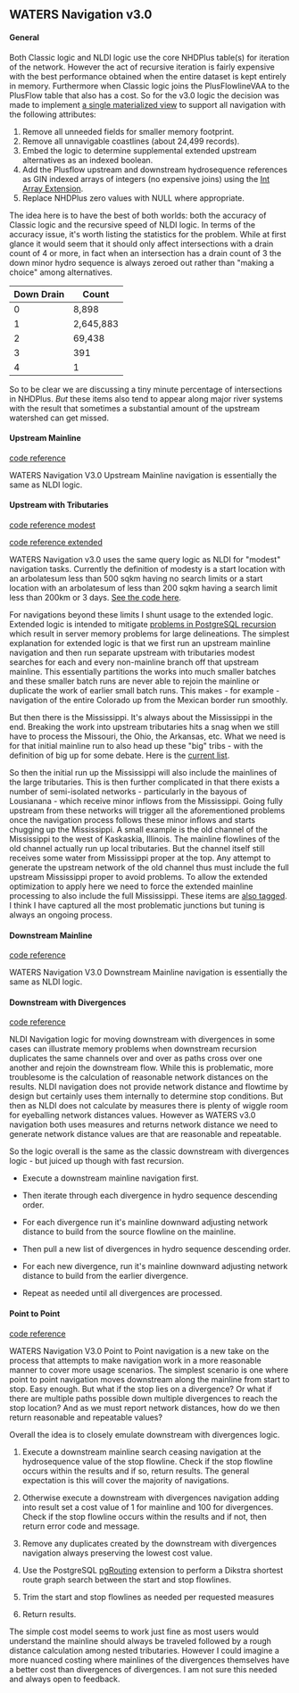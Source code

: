 ## WATERS Navigation v3.0

#### General

Both Classic logic and NLDI logic use the core NHDPlus table(s) for iteration of the network.  However the act of recursive iteration is fairly expensive with the best performance obtained when the entire dataset is kept entirely in memory.  Furthermore when Classic logic joins the PlusFlowlineVAA to the PlusFlow table that also has a cost.  So for the v3.0 logic the decision was made to implement [a single materialized view](https://github.com/pauldzy/NHDPlus_Navigation_PG/blob/375ce01a1725dbc3250926310ee75e57624d6486/src/nhdplus_navigation30/MaterializedViews/PLUSFLOWLINEVAA_NAV.sql#L3) to support all navigation with the following attributes:

1. Remove all unneeded fields for smaller memory footprint.
2. Remove all unnavigable coastlines (about 24,499 records).
3. Embed the logic to determine supplemental extended upstream alternatives as an indexed boolean.
4. Add the Plusflow upstream and downstream hydrosequence references as GIN indexed arrays of integers (no expensive joins) using the [Int Array Extension](https://www.postgresql.org/docs/10/intarray.html).
5. Replace NHDPlus zero values with NULL where appropriate.

The idea here is to have the best of both worlds: both the accuracy of Classic logic and the recursive speed of NLDI logic.  In terms of the accuracy issue, it's worth listing the statistics for the problem.  While at first glance it would seem that it should only affect intersections with a drain count of 4 or more, in fact when an intersection has a drain count of 3 the down minor hydro sequence is always zeroed out rather than "making a choice" among alternatives.  

| Down Drain | Count |
| --- | --- |
| 0 | 8,898  |
| 1 | 2,645,883  |
| 2 | 69,438 |
| 3 | 391 |
| 4 | 1 | 

So to be clear we are discussing a tiny minute percentage of intersections in NHDPlus.  *But* these items also tend to appear along major river systems with the result that sometimes a substantial amount of the upstream watershed can get missed.

#### Upstream Mainline

[code reference](https://github.com/pauldzy/NHDPlus_Navigation_PG/blob/315e42880e658b61e140b54d221fd86b9f47b786/src/nhdplus_navigation30/Functions/NAV_UM.sql#L1)

WATERS Navigation V3.0 Upstream Mainline navigation is essentially the same as NLDI logic.

#### Upstream with Tributaries

[code reference modest](https://github.com/pauldzy/NHDPlus_Navigation_PG/blob/315e42880e658b61e140b54d221fd86b9f47b786/src/nhdplus_navigation30/Functions/NAV_UT_CONCISE.sql#L1)

[code reference extended](https://github.com/pauldzy/NHDPlus_Navigation_PG/blob/315e42880e658b61e140b54d221fd86b9f47b786/src/nhdplus_navigation30/Functions/NAV_UT_EXTENDED.sql#L1)

WATERS Navigation v3.0 uses the same query logic as NLDI for "modest" navigation tasks.  Currently the definition of modesty is a start location with an arbolatesum less than 500 sqkm having no search limits or a start location with an arbolatesum of less than 200 sqkm having a search limit less than 200km or 3 days.  [See the code here](https://github.com/pauldzy/NHDPlus_Navigation_PG/blob/7818dff4f250dccfbf6ebd86afbb2827b4406600/src/nhdplus_navigation30/Functions/NAVIGATE.sql#L312-L324).

For navigations beyond these limits I shunt usage to the extended logic.  Extended logic is intended to mitigate [problems in PostgreSQL recursion](/doc/recursion.md) which result in server memory problems for large delineations.  The simplest explanation for extended logic is that we first run an upstream mainline navigation and then run separate upstream with tributaries modest searches for each and every non-mainline branch off that upstream mainline.  This essentially partitions the works into much smaller batches and these smaller batch runs are never able to rejoin the mainline or duplicate the work of earlier small batch runs.  This makes - for example - navigation of the entire Colorado up from the Mexican border run smoothly.

But then there is the Mississippi.  It's always about the Mississippi in the end.  Breaking the work into upstream tributaries hits a snag when we still have to process the Missouri, the Ohio, the Arkansas, etc.  What we need is for that initial mainline run to also head up these "big" tribs - with the definition of big up for some debate.  Here is the [current list](https://github.com/pauldzy/NHDPlus_Navigation_PG/blob/da3db54730baed6fe195b951e68ec363c3255e92/src/nhdplus_navigation30/MaterializedViews/PLUSFLOWLINEVAA_NAV.sql#L63-L125).

So then the initial run up the Mississippi will also include the mainlines of the large tributaries.  This is then further complicated in that there exists a number of semi-isolated networks  - particularly in the bayous of Lousianana - which receive minor inflows from the Mississippi.  Going fully upstream from these networks will trigger all the aforementioned problems once the navigation process follows these minor inflows and starts chugging up the Mississippi.  A small example is the old channel of the Mississippi to the west of Kaskaskia, Illinois.  The mainline flowlines of the old channel actually run up local tributaries.  But the channel itself still receives some water from Mississippi proper at the top.  Any attempt to generate the upstream network of the old channel thus must include the full upstream Mississippi proper to avoid problems.  To allow the extended optimization to apply here we need to force the extended mainline processing to also include the full Mississippi.  These items are [also tagged](https://github.com/pauldzy/NHDPlus_Navigation_PG/blob/da3db54730baed6fe195b951e68ec363c3255e92/src/nhdplus_navigation30/MaterializedViews/PLUSFLOWLINEVAA_NAV.sql#L126-L157).  I think I have captured all the most problematic junctions but tuning is always an ongoing process.

#### Downstream Mainline

[code reference](https://github.com/pauldzy/NHDPlus_Navigation_PG/blob/315e42880e658b61e140b54d221fd86b9f47b786/src/nhdplus_navigation30/Functions/NAV_DM.sql#L1)

WATERS Navigation V3.0 Downstream Mainline navigation is essentially the same as NLDI logic.

#### Downstream with Divergences

[code reference](https://github.com/pauldzy/NHDPlus_Navigation_PG/blob/315e42880e658b61e140b54d221fd86b9f47b786/src/nhdplus_navigation30/Functions/NAV_DD.sql#L1)

NLDI Navigation logic for moving downstream with divergences in some cases can illustrate memory problems when downstream recursion duplicates the same channels over and over as paths cross over one another and rejoin the downstream flow.  While this is problematic, more troublesome is the calculation of reasonable network distances on the results.  NLDI navigation does not provide network distance and flowtime by design but certainly uses them internally to determine stop conditions.  But then as NLDI does not calculate by measures there is plenty of wiggle room for eyeballing network distances values.  However as WATERS v3.0 navigation both uses measures and returns network distance we need to generate network distance values are that are reasonable and repeatable.

So the logic overall is the same as the classic downstream with divergences logic - but juiced up though with fast recursion.

* Execute a downstream mainline navigation first.

* Then iterate through each divergence in hydro sequence descending order.

* For each divergence run it's mainline downward adjusting network distance to build from the source flowline on the mainline.

* Then pull a new list of divergences in hydro sequence descending order.

* For each new divergence, run it's mainline downward adjusting network distance to build from the earlier divergence.

* Repeat as needed until all divergences are processed.

#### Point to Point

[code reference](https://github.com/pauldzy/NHDPlus_Navigation_PG/blob/315e42880e658b61e140b54d221fd86b9f47b786/src/nhdplus_navigation30/Functions/NAV_PP.sql#L1)

WATERS Navigation V3.0 Point to Point navigation is a new take on the process that attempts to make navigation work in a more reasonable manner to cover more usage scenarios.  The simplest scenario is one where point to point navigation moves downstream along the mainline from start to stop.  Easy enough.  But what if the stop lies on a divergence?  Or what if there are multiple paths possible down multiple divergences to reach the stop location?  And as we must report network distances, how do we then return reasonable and repeatable values?

Overall the idea is to closely emulate downstream with divergences logic.

1. Execute a downstream mainline search ceasing navigation at the hydrosequence value of the stop flowline.  Check if the stop flowline occurs within the results and if so, return results.  The general expectation is this will cover the majority of navigations.

2. Otherwise execute a downstream with divergences navigation adding into result set a cost value of 1 for mainline and 100 for divergences.  Check if the stop flowline occurs within the results and if not, then return error code and message.

3. Remove any duplicates created by the downstream with divergences navigation always preserving the lowest cost value.

4. Use the PostgreSQL [pgRouting](https://pgrouting.org/) extension to perform a Dikstra shortest route graph search between the start and stop flowlines.

5. Trim the start and stop flowlines as needed per requested measures

6. Return results.

The simple cost model seems to work just fine as most users would understand the mainline should always be traveled followed by a rough distance calculation among nested tributaries.  However I could imagine a more nuanced costing where mainlines of the divergences themselves have a better cost than divergences of divergences.  I am not sure this needed and always open to feedback.

